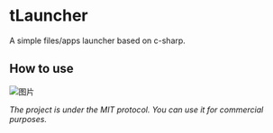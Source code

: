 # tLauncher
A simple files/apps launcher based on c-sharp.

## How to use
![图片](https://user-images.githubusercontent.com/81251409/146628655-bf5995e3-06a5-4870-8407-6a3ffc0c983e.png)

*The project is under the MIT protocol. You can use it for commercial purposes.*

